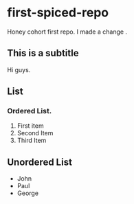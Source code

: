 # first-spiced-repo
Honey cohort first repo.
I made a change .


## This is a subtitle 
Hi guys.


## List
### Ordered List.
1. First item
2. Second Item
3. Third Item

## Unordered List
- John
- Paul
- George
